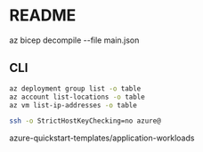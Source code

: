 # README

az bicep decompile --file main.json


## CLI

```sh
az deployment group list -o table
az account list-locations -o table
az vm list-ip-addresses -o table

ssh -o StrictHostKeyChecking=no azure@


```

azure-quickstart-templates/application-workloads

